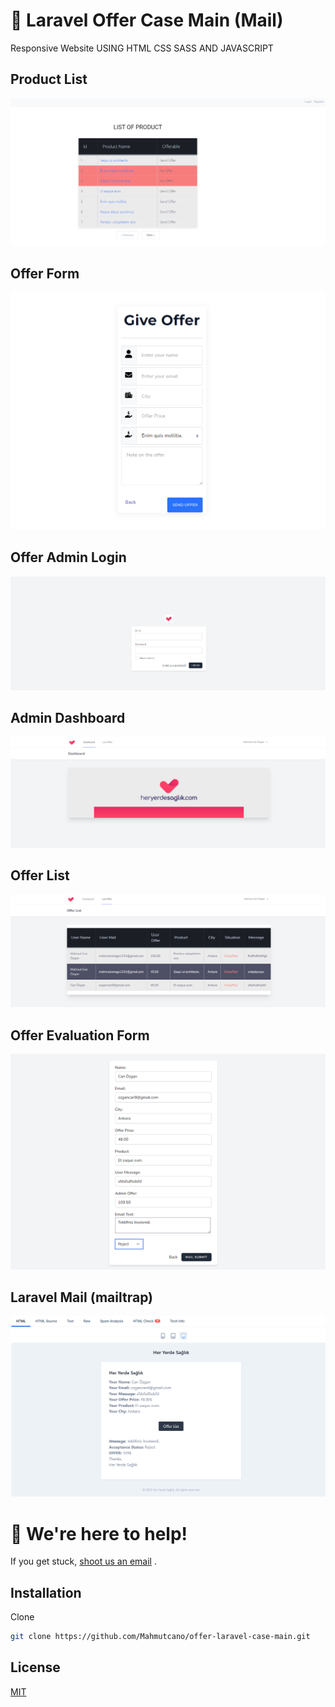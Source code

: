# 📝 Laravel Offer Case Main (Mail)

Responsive Website USING HTML CSS  SASS AND JAVASCRIPT

## Product List
![github](readmePhoto/list.png)
## Offer Form 
![github](readmePhoto/offerform.png)
## Offer Admin Login
![github](readmePhoto/login.png)
## Admin Dashboard
![github](readmePhoto/dashboard.png)
## Offer List
![github](readmePhoto/listoffer.png)
## Offer Evaluation Form
![github](readmePhoto/mailform1.png)
## Laravel Mail (mailtrap)
![github](readmePhoto/mailtrap.png)



# 💬 We're here to help!

If you get stuck, [shoot us an email](mailto:ozgancan9@gmail.com) .

## Installation

Clone

```bash
git clone https://github.com/Mahmutcano/offer-laravel-case-main.git
```

## License

[MIT](https://choosealicense.com/licenses/mit/)
